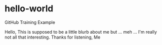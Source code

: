 # hello-world
GitHub Training Example

Hello,
This is supposed to be a little blurb about me but ... meh ... I'm really not all that interesting.
Thanks for listening,
Me
